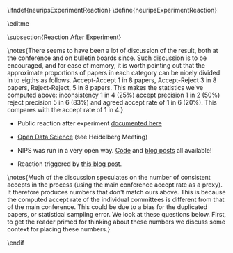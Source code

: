 \ifndef{neuripsExperimentReaction}
\define{neuripsExperimentReaction}

\editme

\subsection{Reaction After Experiment}

\notes{There seems to have been a lot of discussion of the result, both at the conference and on bulletin boards since. Such discussion is to be encouraged, and for ease of memory, it is worth pointing out that the approximate proportions of papers in each category can be nicely divided in to eigths as follows. Accept-Accept 1 in 8 papers, Accept-Reject 3 in 8 papers, Reject-Reject, 5 in 8 papers. This makes the statistics we've computed above: inconsistency 1 in 4 (25%) accept precision 1 in 2 (50%) reject precision 5 in 6 (83%) and agreed accept rate of 1 in 6 (20%). This compares with the accept rate of 1 in 4.}


* Public reaction after experiment [documented here](http://inverseprobability.com/2015/01/16/blogs-on-the-nips-experiment/)

* [Open Data Science](http://inverseprobability.com/2014/07/01/open-data-science/) (see Heidelberg Meeting)

* NIPS was run in a very open way. [Code](https://github.com/sods/conference) and [blog posts](http://inverseprobability.com/2014/12/16/the-nips-experiment/) all available! 

* Reaction triggered by [this blog post](http://blog.mrtz.org/2014/12/15/the-nips-experiment.html). 

\notes{Much of the discussion speculates on the number of consistent accepts in the process (using the main conference accept rate as a proxy). It therefore produces numbers that don't match ours above. This is because the computed accept rate of the individual committees is different from that of the main conference. This could be due to a bias for the duplicated papers, or statistical sampling error. We look at these questions below. First, to get the reader primed for thinking about these numbers we discuss some context for placing these numbers.}

\endif
